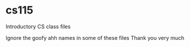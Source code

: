 # cs115
Introductory CS class files

Ignore the goofy ahh names in some of these files
Thank you very much
